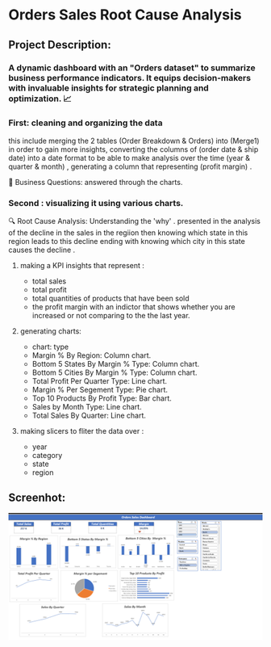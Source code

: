 # Orders Sales Root Cause Analysis
## Project Description:
### A dynamic dashboard with an "Orders dataset"  to summarize business performance indicators. It equips decision-makers with invaluable insights for strategic planning and optimization. 📈
### First: cleaning  and organizing the data
 this include merging the 2 tables (Order Breakdown & Orders) into (Merge1) in order to gain more insights, converting the columns of (order date & ship date) into a date format to be able to make analysis over the time (year & quarter & month) , generating a column that representing (profit margin) .
 
   📌 Business Questions:
      answered through the charts.
      
### Second : visualizing it using various charts.
🔍 Root Cause Analysis: 
      Understanding the 'why' . 
      presented in the analysis of the decline in the sales in the regiion then knowing which state in this region leads to this decline ending with knowing which city in this state causes the decline .  
      
1) making a KPI insights that represent :
     - total sales 
     -  total profit
     -  total quantities of products that have been sold
     -  the profit margin with an indictor that shows whether you are increased or not comparing to the the last year.
3) generating charts:
   - chart: type
   -  Margin % By Region:  Column chart.
   - Bottom 5 States By Margin %
     Type: Column chart.
   - Bottom 5 Cities By Margin %
      Type: Column chart.
   - Total Profit Per Quarter
       Type: Line chart.
   - Margin % Per Segement
       Type: Pie chart.
   - Top 10 Products By Profit
     Type: Bar chart.
   - Sales by Month
       Type: Line chart.
   -  Total Sales By Quarter: Line chart.


     
5) making slicers to fliter the data over :
   - year
   - category
   - state
   - region
  
## Screenhot:
![login](https://github.com/shoroukabdelraouf/Sales-Analysis-/blob/main/screenshots/orders.png?raw=true)

  
  



